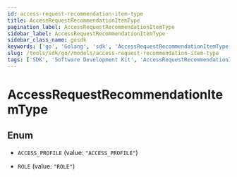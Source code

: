```yaml
---
id: access-request-recommendation-item-type
title: AccessRequestRecommendationItemType
pagination_label: AccessRequestRecommendationItemType
sidebar_label: AccessRequestRecommendationItemType
sidebar_class_name: gosdk
keywords: ['go', 'Golang', 'sdk', 'AccessRequestRecommendationItemType', 'AccessRequestRecommendationItemType'] 
slug: /tools/sdk/go//models/access-request-recommendation-item-type
tags: ['SDK', 'Software Development Kit', 'AccessRequestRecommendationItemType', 'AccessRequestRecommendationItemType']
---
```


# AccessRequestRecommendationItemType

## Enum


* `ACCESS_PROFILE` (value: `"ACCESS_PROFILE"`)

* `ROLE` (value: `"ROLE"`)


